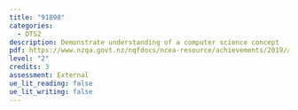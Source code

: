 ```yaml
---
title: "91898"
categories:
  - DTS2
description: Demonstrate understanding of a computer science concept
pdf: https://www.nzqa.govt.nz/nqfdocs/ncea-resource/achievements/2019/as91898.pdf
level: "2"
credits: 3
assessment: External
ue_lit_reading: false
ue_lit_writing: false
---
```

